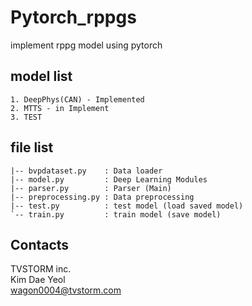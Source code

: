 # Pytorch_rppgs
implement rppg model  using pytorch
## model list
~~~
1. DeepPhys(CAN) - Implemented
2. MTTS - in Implement
3. TEST 
~~~

## file list
~~~
|-- bvpdataset.py    : Data loader
|-- model.py         : Deep Learning Modules
|-- parser.py        : Parser (Main)
|-- preprocessing.py : Data preprocessing
|-- test.py          : test model (load saved model)
`-- train.py         : train model (save model)
~~~
## Contacts
TVSTORM inc.\
Kim Dae Yeol\
wagon0004@tvstorm.com

